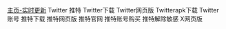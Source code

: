 [主页-实时更新](https://github.com/wangzai69/fanqiang) Twitter 推特 Twitter下载 Twitter网页版 Twitterapk下载 Twitter账号 推特下载 推特网页版 推特官网 推特账号购买 推特解除敏感 X网页版
